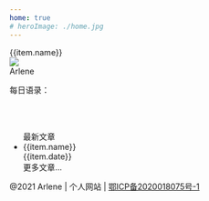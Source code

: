 ```yaml
---
home: true
# heroImage: ./home.jpg
---
```

<div class="base">
 <div v-for="(item,index) in lists" class="item" :key="index" @click="goLink(item)">
   <i class="iconfont icon-style" :class="item.icon"></i>
    <div><a :href="item.link">{{item.name}}</a></div>
    
 </div>
</div>
<div class="part">
<div class="personal-part">
    <div class="person-info">
        <img class="avtor" src="/blog/avtor.jpg"/>
        <!-- <div><Clock/></div> -->
        <div class="user-name">Arlene</div>
        <div class="user-detail">
          <div v-for="(item,index) in iconAbout" :key="index" >
          <a v-if="item.href" :href="item.href" class="iconfont person-icon" :class="item.icon"></a>
          <div v-else class="iconfont person-icon" :class="item.icon" slot="reference"  @mouseenter="item.isShowPopover = true"
            @mouseleave="item.isShowPopover = false" ></div>
            <el-popover  v-model="item.isShowPopover"
                placement="top-start"
                width="100"
                trigger="click"
             ><img :src="item.img"/>
         </el-popover>
          </div>
        </div>
        <!-- <div class="aboutMe">关于我</div> -->
    </div>
    <!--  day-motto -->
     <div class="person-info mt20">
      <p class="u-fontweight">每日语录：</p>
      <div class="lineH25" v-html="dayMessage"></div>
      <br>
      <br>
      <!-- <a href="motto/2021/March/chapter1">更多...</a> -->
    </div>
 </div>
 <ul class="hot">
   <div class="hot-title">最新文章</div>
  <li v-for="(item,index) in newList" class="item" :key="index" @click="goLink(item)">
  <div>
    <a :href="item.link">{{item.name}}</a>
    <article-tag :tagType="item.tag"/>
  </div>
  <div class="date-info">{{item.date}}</div>
  </li>
  <div class="more"><a :href="moreUrl">更多文章...</a></div>
 </ul>
  <div class="clear"></div>

</div>
<div class="footer">@2021 Arlene | 个人网站 | <a href="https://beian.miit.gov.cn" target="_blank" class="beian">鄂ICP备2020018075号-1</a></div>

<script>
  import Clock from './clock'
 export default {
   components:{
     Clock,
   },
  data(){
    return {
      // dayMessage:"我步入丛林<br>因为我希望生活有意义，<br>我希望活的深刻，<br>吸取生命中所有精华，<br>把非生命的一切都击溃。<br>以免当我生命终结，<br>发现自己从没活过。<br><br>----梭罗",
      dayMessage:"从前 我的爱复杂,动荡<br/>现在我只爱一些简单的事物<br/>一只其貌不扬的小狗<br/>或一朵深夜里突然绽放的小花儿<br/>就已带给我足够的惊喜 <br/>从前的我常常因爱而愤怒<br/>现在 我的肝火已被雨水带入潮湿的土地<br/>至于足球和诗歌,今后依然会是我的挚爱<br/>但已没有什么 可以再大过我的生命<br/>为了这份宁静 我已准备了半个世纪<br/>就这样爱着 度过余生",
      iconAbout:[{name:'git',icon:'el-icon-my-github',href:'https://github.com/ArleneLiu001/blog',},
      // {name:'zhi',icon:'el-icon-my-zhifubao'},
      {name:'qq',icon:'el-icon-my-qq',img:'/blog/qq.jpg'},
      {name:'wechat',icon:'el-icon-my-wechat',img:'/blog/wechat.jpg'},
      {name:'email',icon:'el-icon-my-youxiang',href:"mailto:arleneliu001@163.com"}],
      lists:[{name:'js基础',link:'./tech/js/chapter1',icon:'el-icon-my-js',},
      {name:'TypeScript',link:'./tech/ts/chapter1/',icon:'el-icon-my-tsx',},
      {name:'Es6~Es11',link:'http://es.xiecheng.live/',icon:'el-icon-my-vuejs-line',},
      // {name:'Vue3',link:'./tech/vueNext/chapter1',icon:'el-icon-my-vuejs-line',},
      // {name:'React',link:'./tech/react/chapter1',icon:'el-icon-my-react',},
      {name:'博客',link:'./blog/chapter5',icon:'el-icon-my-bokeyuan',},],
      newList:[
        {name:'拖拽表格',link:'blog/chapter10',date:'',tag:1},
        {name:'使用vue开发插件',link:'blog/chapter5',date:'',tag:1},
        {name:'uni-app项目打包合成App',link:'blog/chapter3',date:'',tag:1},
        {name:'TypeScript',link:'./tech/ts/chapter1/',date:'',tag:1},
        //  {name:'关于孩子玩游戏',link:'./edu/chapter1',date:'',tag:5},
      ],
      moreUrl:'./tech/read/chapter1'
    }
  },
  methods:{
    goLink(item){
      window.location.href = item.link
    }
  }
 }
</script>